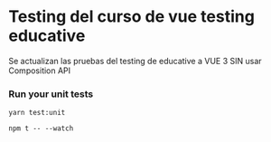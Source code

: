 # Testing del curso de vue testing educative

Se actualizan las pruebas del testing de educative a VUE 3 SIN usar Composition API

### Run your unit tests
```
yarn test:unit
```
```
npm t -- --watch
```


